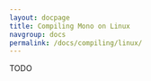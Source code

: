 ```yaml
---
layout: docpage
title: Compiling Mono on Linux
navgroup: docs
permalink: /docs/compiling/linux/
---
```


TODO

